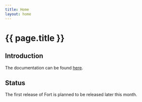 ```yaml
---
title: Home
layout: home
---
```


# {{ page.title }}

## Introduction

The documentation can be found [here](doc/index.html).

## Status

The first release of Fort is planned to be released later this month.
